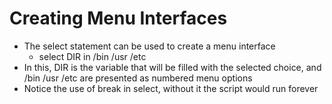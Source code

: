 # Creating Menu Interfaces

- The select statement can be used to create a menu interface
  - select DIR in /bin /usr /etc
- In this, DIR is the variable that will be filled with the selected choice, and /bin /usr /etc are presented as numbered menu options
- Notice the use of break in select, without it the script would run forever
